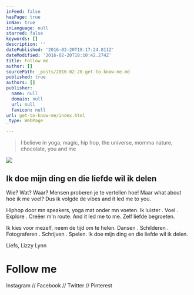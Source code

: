 ```yaml
---
inFeed: false
hasPage: true
inNav: true
inLanguage: null
starred: false
keywords: []
description: ''
datePublished: '2016-02-20T18:17:24.811Z'
dateModified: '2016-02-20T18:10:42.274Z'
title: Follow me
author: []
sourcePath: _posts/2016-02-20-get-to-know-me.md
published: true
authors: []
publisher:
  name: null
  domain: null
  url: null
  favicon: null
url: get-to-know-me/index.html
_type: WebPage

---
```

> I believe in yoga, magic, hip hop, the universe, momma nature, chocolate, you and me

![](https://the-grid-user-content.s3-us-west-2.amazonaws.com/85978a8b-faba-4ccd-866d-3fe0a0237a5f.JPG)

## Ik doe mijn ding en die liefde wil ik delen

Wie? Wat? Waar? Mensen proberen je te vertellen hoe! Maar what about hoe ik me voel? Dus ik volgde de vibes and it led me to you.

Hiphop door mn speakers, yoga mat onder mn voeten. Ik luister . Voel . Explore . Creëer m'n route. And it led me to me. Zelf liefde begroeten.

Ik kies voor mezelf, neem de tijd om te helen. Dansen . Schilderen . Fotograferen . Schrijven . Spelen. Ik doe mijn ding en die liefde wil ik delen.

Liefs, Lizzy Lynn

# Follow me

Instagram // Facebook // Twitter // Pinterest